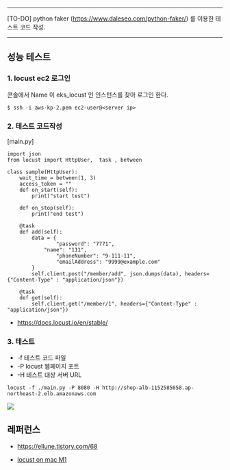 ******
[TO-DO] python faker (https://www.daleseo.com/python-faker/) 를 이용한 테스트 코드 작성.
******

## 성능 테스트 ##

### 1. locust ec2 로그인 ###

콘솔에서 Name 이 eks_locust 인 인스턴스를 찾아 로그인 한다. 
```
$ ssh -i aws-kp-2.pem ec2-user@<server ip> 
```

### 2. 테스트 코드작성 ###

[main.py]
```
import json
from locust import HttpUser,  task , between

class sample(HttpUser):
	wait_time = between(1, 3)
	access_token = ""
	def on_start(self):		
		print("start test")		

	def on_stop(self):		
		print("end test")		

	@task
	def add(self):
		data = {	
		    	"password": "7771",
			"name": "111",
    			"phoneNumber": "9-111-11",
    			"emailAddress": "9999@example.com"
		}
		self.client.post("/member/add", json.dumps(data), headers={"Content-Type" : "application/json"})

	@task
	def get(self):
		self.client.get("/member/1", headers={"Content-Type" : "application/json"})
```
- https://docs.locust.io/en/stable/
  
### 3. 테스트 ###

* -f 테스트 코드 파일
* -P locust 웹페이지 포트
* -H 테스트 대상 서버 URL 

```
locust -f ./main.py -P 8080 -H http://shop-alb-1152585058.ap-northeast-2.elb.amazonaws.com
```
![](https://github.com/gnosia93/eks-on-aws/blob/main/images/%20locust.png)



## 레퍼런스 ##

* https://ellune.tistory.com/68

* [locust on mac M1](https://stackoverflow.com/questions/73998016/unable-to-pip-install-locust-on-m1-macbook-pro-on-monterey-12-3)
